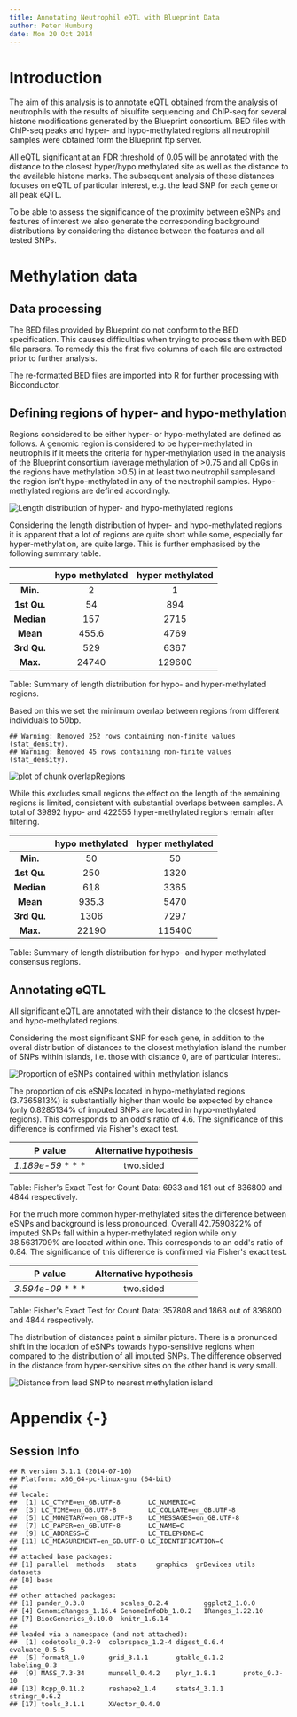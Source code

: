 ```yaml
---
title: Annotating Neutrophil eQTL with Blueprint Data
author: Peter Humburg
date: Mon 20 Oct 2014
---
```




# Introduction
The aim of this analysis is to annotate eQTL obtained from the analysis
of neutrophils with the results of bisulfite sequencing and ChIP-seq
for several histone modifications generated by the Blueprint consortium.
BED files with ChIP-seq peaks and hyper- and hypo-methylated regions
all neutrophil samples were obtained form the Blueprint ftp server.

All eQTL significant at an FDR threshold of 0.05 will be annotated with
the distance to the closest hyper/hypo methylated site as well as the distance
to the available histone marks. The subsequent analysis of these distances
focuses on eQTL of particular interest, e.g. the lead SNP for each gene or
all peak eQTL.



To be able to assess the significance of the proximity between eSNPs and
features of interest we also generate the corresponding background distributions
by considering the distance between the features and all tested SNPs.



# Methylation data
## Data processing
The BED files provided by Blueprint do not conform to the BED specification.
This causes difficulties when trying to process them with BED file parsers.
To remedy this the first five columns of each file are extracted prior
to further analysis.


The re-formatted BED files are imported into R for further processing with 
Bioconductor. 



## Defining regions of hyper- and hypo-methylation
Regions considered to be either hyper- or hypo-methylated are defined as follows.
A genomic region is considered to be hyper-methylated in neutrophils if it
meets the criteria for hyper-methylation used in the analysis of the Blueprint consortium
(average methylation of >0.75 and all CpGs in the regions have methylation >0.5)
in at least two neutrophil samplesand the region isn't hypo-methylated in any of 
the neutrophil samples. Hypo-methylated regions are defined accordingly.



![Length distribution of hyper- and hypo-methylated regions](figure/regionLength.png) 

Considering the length distribution of hyper- and hypo-methylated regions it is apparent
that a lot of regions are quite short while some, especially for hyper-methylation,
are quite large. This is further emphasised by the following summary table.


|    &nbsp;     |  hypo methylated  |  hyper methylated  |
|:-------------:|:-----------------:|:------------------:|
|   **Min.**    |         2         |         1          |
|  **1st Qu.**  |        54         |        894         |
|  **Median**   |        157        |        2715        |
|   **Mean**    |       455.6       |        4769        |
|  **3rd Qu.**  |        529        |        6367        |
|   **Max.**    |       24740       |       129600       |

Table: Summary of length distribution for hypo- and hyper-methylated regions.

Based on this we set the minimum overlap between regions from different individuals
to 50bp. 

```
## Warning: Removed 252 rows containing non-finite values (stat_density).
## Warning: Removed 45 rows containing non-finite values (stat_density).
```

![plot of chunk overlapRegions](figure/overlapRegions.png) 

While this excludes small regions the effect on the length of the remaining regions is limited,
consistent with substantial overlaps between samples. A total of 
39892 hypo- and
422555 hyper-methylated
regions remain after filtering. 


|    &nbsp;     |  hypo methylated  |  hyper methylated  |
|:-------------:|:-----------------:|:------------------:|
|   **Min.**    |        50         |         50         |
|  **1st Qu.**  |        250        |        1320        |
|  **Median**   |        618        |        3365        |
|   **Mean**    |       935.3       |        5470        |
|  **3rd Qu.**  |       1306        |        7297        |
|   **Max.**    |       22190       |       115400       |

Table: Summary of length distribution for hypo- and hyper-methylated consensus regions.

## Annotating eQTL
All significant eQTL are annotated with their distance to the closest hyper- and 
hypo-methylated regions.



Considering the most significant SNP for each gene, in addition to the
overal distribution of distances to the closest methylation island the
number of SNPs within islands, i.e. those with distance 0, are of
particular interest.

![Proportion of eSNPs contained within methylation islands](figure/methDistZero.png) 


The proportion of cis eSNPs located in hypo-methylated regions
(3.7365813%) is substantially
higher than would be expected by chance 
(only 0.8285134% 
of imputed SNPs are located in hypo-methylated regions). This corresponds
to an odd's ratio of 4.6. 
The significance of this difference is confirmed via Fisher's exact test.


|      P value      |  Alternative hypothesis  |
|:-----------------:|:------------------------:|
| _1.189e-59_ * * * |        two.sided         |

Table: Fisher's Exact Test for Count Data: 6933 and 181 out of 836800 and 4844 respectively.
  
For the much more common hyper-methylated sites the difference between eSNPs and
background is less pronounced. Overall 
42.7590822% of imputed SNPs
fall within a hyper-methylated region while only 
38.5631709% are located within one.
This corresponds to an odd's ratio of 
0.84. 
The significance of this difference is confirmed via Fisher's exact test.


|      P value      |  Alternative hypothesis  |
|:-----------------:|:------------------------:|
| _3.594e-09_ * * * |        two.sided         |

Table: Fisher's Exact Test for Count Data: 357808 and 1868 out of 836800 and 4844 respectively.
 
 The distribution of distances paint a similar picture. There is a pronunced
 shift in the location of eSNPs towards hypo-sensitive regions when compared
 to the distribution of all imputed SNPs. The difference observed in the distance
 from hyper-sensitive sites on the other hand is very small.
 
![Distance from lead SNP to nearest methylation island](figure/methDistLeadPlot.png) 



# Appendix {-}
## Session Info

```
## R version 3.1.1 (2014-07-10)
## Platform: x86_64-pc-linux-gnu (64-bit)
## 
## locale:
##  [1] LC_CTYPE=en_GB.UTF-8       LC_NUMERIC=C              
##  [3] LC_TIME=en_GB.UTF-8        LC_COLLATE=en_GB.UTF-8    
##  [5] LC_MONETARY=en_GB.UTF-8    LC_MESSAGES=en_GB.UTF-8   
##  [7] LC_PAPER=en_GB.UTF-8       LC_NAME=C                 
##  [9] LC_ADDRESS=C               LC_TELEPHONE=C            
## [11] LC_MEASUREMENT=en_GB.UTF-8 LC_IDENTIFICATION=C       
## 
## attached base packages:
## [1] parallel  methods   stats     graphics  grDevices utils     datasets 
## [8] base     
## 
## other attached packages:
## [1] pander_0.3.8         scales_0.2.4         ggplot2_1.0.0       
## [4] GenomicRanges_1.16.4 GenomeInfoDb_1.0.2   IRanges_1.22.10     
## [7] BiocGenerics_0.10.0  knitr_1.6.14        
## 
## loaded via a namespace (and not attached):
##  [1] codetools_0.2-9  colorspace_1.2-4 digest_0.6.4     evaluate_0.5.5  
##  [5] formatR_1.0      grid_3.1.1       gtable_0.1.2     labeling_0.3    
##  [9] MASS_7.3-34      munsell_0.4.2    plyr_1.8.1       proto_0.3-10    
## [13] Rcpp_0.11.2      reshape2_1.4     stats4_3.1.1     stringr_0.6.2   
## [17] tools_3.1.1      XVector_0.4.0
```
